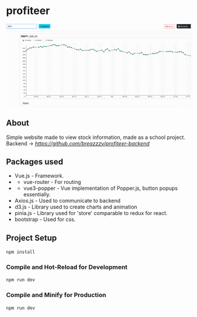 # profiteer

![Alt Text](https://github.com/breazzzy/profiteer-frontend/blob/4e82fd6c3f96f2682866f2ef17bc3b68c097e5a4/git_show/animation.gif)

## About

Simple website made to view stock information, made as a school project.
Backend -> *https://github.com/breazzzy/profiteer-backend*

## Packages used

- Vue.js - Framework.
- - vue-router - For routing
- - vue3-popper - Vue implementation of Popper.js, button popups essentially.
- Axios.js - Used to communicate to backend
- d3.js - Library used to create charts and animation
- pinia.js - Library used for 'store' comparable to redux for react.
- bootstrap - Used for css.

## Project Setup

```sh
npm install
```

### Compile and Hot-Reload for Development

```sh
npm run dev
```

### Compile and Minify for Production

```sh
npm run dev
```
